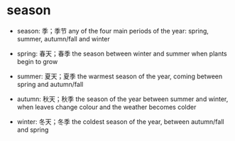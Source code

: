 # season

- season: 季；季节 any of the four main periods of the year: spring, summer, autumn/fall and winter

- spring: 春天；春季 the season between winter and summer when plants begin to grow
- summer: 夏天；夏季 the warmest season of the year, coming between spring and autumn/fall
- autumn: 秋天；秋季 the season of the year between summer and winter, when leaves change colour and the weather becomes colder
- winter: 冬天；冬季 the coldest season of the year, between autumn/fall and spring
